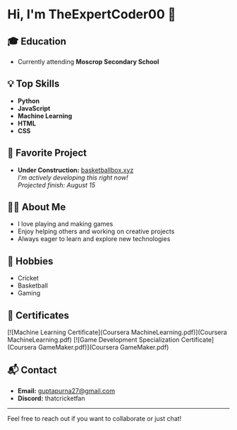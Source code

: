 # Hi, I'm TheExpertCoder00 👋

## 🎓 Education
- Currently attending **Moscrop Secondary School**

## 💡 Top Skills
- **Python**
- **JavaScript**
- **Machine Learning**
- **HTML**
- **CSS**

## 🏀 Favorite Project
- **Under Construction:** [basketballbox.xyz](https://basketballbox.xyz)  
  _I'm actively developing this right now!_  
  _Projected finish: August 15_

## 👨‍💻 About Me
- I love playing and making games
- Enjoy helping others and working on creative projects
- Always eager to learn and explore new technologies

## 🏏 Hobbies
- Cricket
- Basketball
- Gaming

## 📜 Certificates
[![Machine Learning Certificate](Coursera MachineLearning.pdf)](Coursera MachineLearning.pdf)
[![Game Development Specialization Certificate](Coursera GameMaker.pdf)](Coursera GameMaker.pdf)

## 📬 Contact
- **Email:** guptapurna27@gmail.com
- **Discord:** thatcricketfan

---
Feel free to reach out if you want to collaborate or just chat!
